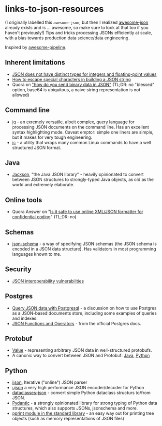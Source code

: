 # links-to-json-resources

(I originally labelled this `awesome-json`, but then I realized [awesome-json](https://github.com/burningtree/awesome-json) already exists and is ... awesome, so make sure to look at that too if you haven't previously!)
Tips and tricks processing JSONs efficiently at scale, with a bias towards production data science/data engineering.

Inspired by [awesome-pipeline](https://github.com/pditommaso/awesome-pipeline).

## Inherent limitations
* [JSON does not have distinct types for integers and floating-point values](https://json-schema.org/understanding-json-schema/reference/numeric.html)
* [How to escape special characters in building a JSON string](https://stackoverflow.com/questions/19176024/how-to-escape-special-characters-in-building-a-json-string)
* Quora on ["how do you send binary data in JSON"](https://www.quora.com/How-do-you-send-binary-data-in-JSON) (TL;DR: no "blessed" option, base64 is ubiquitous, a naive string representation is not allowed)

## Command line
* [jq](https://jqlang.github.io/jq/) - an exremely versatile, albeit complex, query language for processing JSON documents on the command line. Has an excellent syntax highlighting mode. Caveat emptor: simple one liners are simple, but it makes for very tough engineering.
* [jc](https://github.com/kellyjonbrazil/jc) - a utility that wraps many common Linux commands to have a well structured JSON format.

## Java
* [Jackson](https://github.com/FasterXML/jackson), "the Java JSON library" - heavily opinionated to convert between JSON structures to strongly-typed Java objects, as old as the world and extremely elaborate.

## Online tools
* Quora Answer on "[Is it safe to use online XML/JSON formatter for confidential coding](https://www.quora.com/Is-it-safe-to-use-online-XML-JSON-formatter-for-confidential-coding)" (TL;DR: no)

## Schemas
* [json-schema](https://json-schema.org/) - a way of specifying JSON schemas (the JSON schema is encoded in a JSON data structure). Has validators in most programming languages known to me.

## Security
* [JSON interoperability vulnerabilities](https://bishopfox.com/blog/json-interoperability-vulnerabilities)

## Postgres
* [Query JSON data with Postgresql](https://medium.com/@AaronSchlegel/query-json-data-with-postgresql-73512884212c) - a discussion on how to use Postgres as a JSON-based documents store, including some examples of queries and indexes.
* [JSON Functions and Operators](https://www.postgresql.org/docs/current/functions-json.html) - from the official Postgres docs.

## Protobuf
* [Value](https://protobuf.dev/reference/protobuf/google.protobuf/#value) - representing arbitrary JSON data in well-structured protobufs.
* A canonic way to convert between JSON and Protobuf: [Java](https://www.baeldung.com/java-convert-json-protobuf), [Python](https://googleapis.dev/python/protobuf/latest/google/protobuf/json_format.html)

## Python
* [ijson](https://pypi.org/project/ijson/), Iterative ("online") JSON parser
* [ujson](https://pypi.org/project/ujson/) a very high performance JSON encoder/decoder for Python
* [dataclasses-json](https://pypi.org/project/dataclasses-json/) - convert simple Python dataclass structurs to/from JSON.
* [Pydantic](https://docs.pydantic.dev/latest/) - a strongly opinionated library for strong typing of Python data structures, which also supports JSONs, jsonschema and more.
* [pprint module in the standard library](https://docs.python.org/3/library/pprint.html) - an easy way out for printing tree objects (such as memory representations of JSON files)
